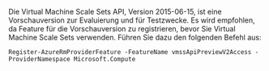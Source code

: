Die Virtual Machine Scale Sets API, Version 2015-06-15, ist eine Vorschauversion zur Evaluierung und für Testzwecke. Es wird empfohlen, da Feature für die Vorschauversion zu registrieren, bevor Sie Virtual Machine Scale Sets verwenden. Führen Sie dazu den folgenden Befehl aus:

    Register-AzureRmProviderFeature -FeatureName vmssApiPreviewV2Access -ProviderNamespace Microsoft.Compute

<!---HONumber=AcomDC_0114_2016-->